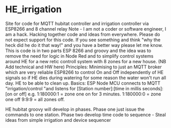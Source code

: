 # HE_irrigation
Site for code for MQTT hubitat controller and irrigation controller via ESP8266 and 8 channel relay
Note - I am not a coder or software engineer, I am a hack. Hacking together code and ideas from everywhere.
Please do not expect support for this code.
If you see something and think "why the heck did he do it that way!" and you have a better way please let me know.
This is code is in two parts ESP 8266 and groovy and the idea was to remove the need for logic in Node Red and to simplify control systems around HE for a new retic controll system with 8 zones for a new house. (NB Add technical and HW here)
Principles:
  Minimising to just an MQTT broker which are very reliable
  ESP8266 to control On and Off independently of HE signals so if HE dies during watering for some reason the water won't run all day.
  HE to be able to clean up.
  Basics: ESP Node MCU connects to MQTT "irrigation/control "and listens for [Station number]:[time in millis seconds]:[on or off] e.g.     1:180000:1 = zone one on for 3 minutes.
  1:180000:0 = zone one off
  9:9:9 = all zones off.
  
  HE hubitat groovy will develop in phases.
  Phase one just issue the commands to one station.
  Phase two develop time code to sequence - Steal ideas from simple irrigation and device sequencer

